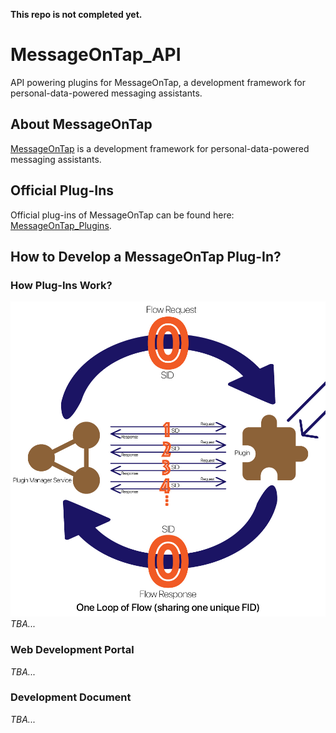 **This repo is not completed yet.**

# MessageOnTap_API
API powering plugins for MessageOnTap, a development framework for personal-data-powered messaging assistants.

## About MessageOnTap
[MessageOnTap](https://github.com/chentc/MessageOnTap) is a development framework for personal-data-powered messaging assistants.

## Official Plug-Ins
Official plug-ins of MessageOnTap can be found here: [MessageOnTap_Plugins](https://github.com/adamyi/MessageOnTap_Plugins).

## How to Develop a MessageOnTap Plug-In?
### How Plug-Ins Work?
![Loop of Flow](images/flow.jpg)
*TBA...*
### Web Development Portal
*TBA...*
### Development Document
*TBA...*
